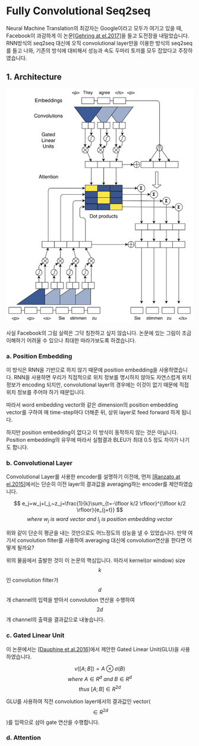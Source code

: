 # Fully Convolutional Seq2seq

Neural Machine Translation의 최강자는 Google이라고 모두가 여기고 있을 때, Facebook이 과감하게 이 논문[\[Gehring at el.2017\]](https://arxiv.org/pdf/1705.03122.pdf)을 들고 도전장을 내밀었습니다. RNN방식의 seq2seq 대신에 오직 convolutional layer만을 이용한 방식의 seq2seq를 들고 나와, 기존의 방식에 대비해서 성능과 속도 두마리 토끼를 모두 잡았다고 주장하였습니다.

## 1. Architecture

![](/assets/nmt-fconv-overview.png)

사실 Facebook의 그림 실력은 그닥 칭찬하고 싶지 않습니다. 논문에 있는 그림이 조금 이해하기 어려울 수 있으나 최대한 따라가보도록 하겠습니다.

### a. Position Embedding

이 방식은 RNN을 기반으로 하지 않기 때문에 position embedding을 사용하였습니다. RNN을 사용하면 우리가 직접적으로 위치 정보를 명시하지 않아도 자연스럽게 위치정보가 encoding 되지만, convolutional layer의 경우에는 이것이 없기 때문에 직접 위치 정보를 주어야 하기 때문입니다.

따라서 word embedding vector와 같은 dimension의 position embedding vector를 구하여 매 time-step마다 더해준 뒤, 상위 layer로 feed forward 하게 됩니다.

하지만 position embedding이 없다고 이 방식이 동작하지 않는 것은 아닙니다. Position embedding의 유무에 따라서 실험결과 BLEU가 최대 0.5 정도 차이가 나기도 합니다.

### b. Convolutional Layer

Convolutional Layer를 사용한 encoder를 설명하기 이전에, 먼저 [[Ranzato at el.2015]](https://arxiv.org/pdf/1511.06732.pdf)에서는 단순히 이전 layer의 결과값을 averaging하는 encoder를 제안하였습니다. 

$$
e_j=w_j+l_j,~z_j=\frac{1}{k}\sum_{t=-\lfloor k/2 \rfloor}^{\lfloor k/2 \rfloor}{e_{j+t}}
$$
$$
where~w_j~is~word~vector~and~l_j~is~position~embedding~vector
$$

위와 같이 단순히 평균을 내는 것만으로도 어느정도의 성능을 낼 수 있었습니다. 만약 여기서 convolution filter를 사용하여 averaging 대신에 convolution연산을 한다면 어떻게 될까요?

위의 물음에서 출발한 것이 이 논문의 핵심입니다. 따라서 kernel(or window) size $$ k $$인 convolution filter가 $$ d $$개 channel의 입력을 받아서 convolution 연산을 수행하여 $$ 2d $$개 channel의 출력을 결과값으로 내놓습니다.

### c. Gated Linear Unit

이 논문에서는 [[Dauphine et al.2016]](https://arxiv.org/pdf/1612.08083.pdf)에서 제안한 Gated Linear Unit(GLU)을 사용하였습니다. 

$$
v([A;B])=A \otimes \sigma(B)
$$
$$
where~A \in R^{d}~and~B \in R^{d}
$$
$$
thus~[A;B] \in R^{2d}
$$

GLU를 사용하여 직전 convolution layer에서의 결과값인 vector($$ \in R^{2d} $$)를 입력으로 삼아 gate 연산을 수행합니다.

### d. Attention

